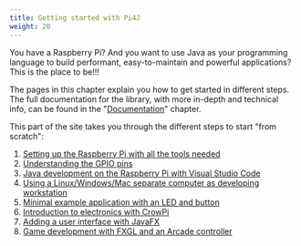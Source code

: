 ```yaml
---
title: Getting started with Pi4J
weight: 20
---
```


You have a Raspberry Pi? And you want to use Java as your programming language to build performant, easy-to-maintain 
and powerful applications? This is the place to be!!!

The pages in this chapter explain you how to get started in different steps. The full documentation for the library,
with more in-depth and technical info, can be found in the "[Documentation](/documentation/)" chapter.

This part of the site takes you through the different steps to start "from scratch":

1. [Setting up the Raspberry Pi with all the tools needed](/getting-started/set-up-a-new-raspberry-pi/)
2. [Understanding the GPIO pins](/getting-started/understanding-the-pins/)
3. [Java development on the Raspberry Pi with Visual Studio Code](/getting-started/java-development-on-the-raspberry-pi-with-vsc/)
4. [Using a Linux/Windows/Mac separate computer as developing workstation](/getting-started/developing-on-a-remote-pc/)
5. [Minimal example application with an LED and button](/getting-started/minimal-example-application/)
6. [Introduction to electronics with CrowPi](/getting-started/introduction-to-electronics-with-crowpi/)
7. [Adding a user interface with JavaFX](/getting-started/user-interface-with-javafx/)
8. [Game development with FXGL and an Arcade controller](/getting-started/game-development-with-fxgl/)